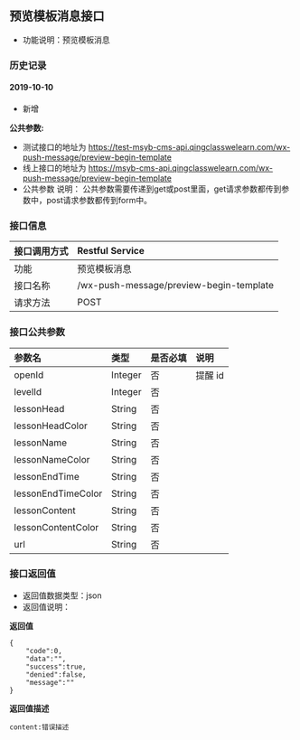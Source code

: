 ## 预览模板消息接口
+ 功能说明：预览模板消息

### 历史记录

#### 2019-10-10 
- 新增

**公共参数:**
+ 测试接口的地址为 https://test-msyb-cms-api.qingclasswelearn.com/wx-push-message/preview-begin-template
+ 线上接口的地址为 https://msyb-cms-api.qingclasswelearn.com/wx-push-message/preview-begin-template
+ 公共参数 说明： 公共参数需要传递到get或post里面，get请求参数都传到参数中，post请求参数都传到form中。

### 接口信息
|接口调用方式 	|	Restful Service									|
|:--------------|:--------------------------------------------------|
|功能	     	| 预览模板消息			    						|
|接口名称		|/wx-push-message/preview-begin-template			|
|请求方法		|POST					    						|

### 接口公共参数
|参数名		   		|类型					|是否必填	|说明			    					|
|:------------------|:----------------------|:----------|:--------------------------------------|
|openId			   	|Integer				|	否	  	|提醒 id	      	  						|
|levelId			|Integer				|	否		|										|
|lessonHead			|String					|	否		|			  							|  
|lessonHeadColor	|String					|	否		|	 									|
|lessonName			|String					|	否		|										|
|lessonNameColor	|String					|	否		| 										|
|lessonEndTime		|String					|	否		| 										|
|lessonEndTimeColor	|String					|	否		|										|
|lessonContent		|String					|	否		|										|
|lessonContentColor	|String					|	否		|	 									|
|url				|String					|	否		| 	 									|

### 接口返回值
+ 返回值数据类型：json
+ 返回值说明：

**返回值**  

```
{
    "code":0,
    "data":"",
    "success":true,
    "denied":false,
    "message":""
}
```

**返回值描述**  

```
content:错误描述
```
